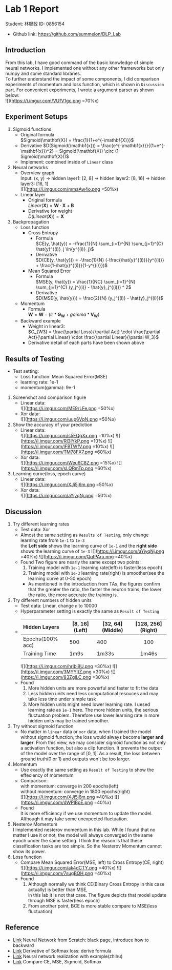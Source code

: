 # Lab 1 Report
Student: 林聯政 ID: 0856154   
- Github link: https://github.com/summelon/DLP_Lab  
## Introduction
From this lab, I have good command of the basic knowledge of simple neural networks.
I implemented one without any other frameworks but only numpy and some standard libraries.   
To further understand the impact of some components, 
I did comparison experiments of momentum and loss function, which is shown in `Discussion` part.
For convenient experiments, I wrote a argument parser as shown below:   
![](https://i.imgur.com/VUfV1gc.png =70%x)

## Experiment Setups
1. Sigmoid functions  
    - Original formula  
        $Sigmoid(\mathbf{X}) = \frac{1}{1+e^{-\mathbf{X}}}$
    - Derivative 
        $D(Sigmoid(\mathbf{x})) = \frac{e^{-\mathbf{x}}}{(1+e^{-\mathbf{x}})^2} = Sigmoid(\mathbf{X}) \circ (1-Sigmoid(\mathbf{X}))$ 
    - Implement: combined inside of `Linear` class
2. Neural networks
    - Overview graph  
        Input: (x, y) -> hidden layer1: [2, 8] -> hidden layer2: [8, 16] -> hidden layer3: [16, 1]  
        ![](https://i.imgur.com/mmaAw4o.png =50%x)
    - Linear layer
        - Original formula  
            $Linear(\mathbf{X}) = \mathbf{W} \cdot \mathbf{X} + \mathbf{B}$
        - Derivative for weight  
            $D(Linear(\mathbf{X})) = \mathbf{X}$
3. Backpropagation  
    - Loss function
        - Cross Entropy
            - Formula   
                $CE(y, \hat{y}) = -\frac{1}{N} \sum_{i=1}^{N} \sum_{j=1}^{C} \hat{y}^{(i)}_j \ln{y^{(i)}_j}$
            - Derivative  
                $D(CE(y, \hat{y})) = -\frac{1}{N} (-\frac{\hat{y}^{(i)}}{y^{(i)}} + \frac{1-\hat{y}^{(i)}}{1-y^{(i)}})$
        - Mean Squared Error
            - Formula  
                $MSE(y, \hat{y}) = \frac{1}{NC} \sum_{i=1}^{N} \sum_{j=1}^{C} (y_j^{(i)} - \hat{y}_j^{(i)}) ^ 2$
            - Derivative  
                $D(MSE(y, \hat{y})) = \frac{2}{N} (y_j^{(i)} - \hat{y}_j^{(i)})$
    - Momentum
        - Formula   
           $\mathbf{W} = \mathbf{W} - (lr * \mathbf{G_W} + gamma * \mathbf{V_W})$ 
    - Backward example
        - Weight in linear3:    
            $G_{W3} = \frac{\partial Loss}{\partial Act} \cdot \frac{\partial Act}{\partial Linear} \cdot \frac{\partial Linear}{\partial W_3}$
        - Derivative detail of each parts have been shown above

## Results of Testing
- Test setting:
    - Loss function: Mean Squared Error(MSE) 
    - learning rate: 1e-1
    - momentum(gamma): 9e-1
1. Screenshot and comparison figure  
    - Linear data:   
        ![](https://i.imgur.com/ME9rLFe.png =50%x)
    - Xor data:  
        ![](https://i.imgur.com/uup6VpN.png =50%x)
2. Show the accuracy of your prediction
    - Linear data:   
        ![](https://i.imgur.com/s5EQgXx.png =10%x)
        ![](https://i.imgur.com/RI3lYkP.png =10%x)
        ![](https://i.imgur.com/lFBTWfV.png =10%x)
        ![](https://i.imgur.com/TM78FX7.png =60%x)
    - Xor data:   
        ![](https://i.imgur.com/Weu6C8Z.png =15%x)
        ![](https://i.imgur.com/sLQRmTp.png =60%x)
3. Learning curve(loss, epoch curve) 
    - Linear data:  
        ![](https://i.imgur.com/XJi5j6m.png =50%x)
    - Xor data:   
        ![](https://i.imgur.com/aYiyqNj.png =50%x)

## Discussion
1. Try different learning rates
    - Test data: Xor
    - Almost the same setting as `Results of Testing`, only change learning rate from `1e-1` to `1e-3`   
      the __Left side__ shows the learning curve of `1e-1` and the __right side__ shows the learning curve of `1e-3`
      ![](https://i.imgur.com/aYiyqNj.png =40%x)
      ![](https://i.imgur.com/QqtPAru.png =40%x)
    - Found
      Two figure are nearly the same except two points:
      1. Training model with `1e-1` learning rate(left) is faster(less epoch)
      2. Training model with `1e-3` learning rate(right) is smoother(see the learning curve at 0-50 epoch)   
      - As mentioned in the introduction from TAs, the figures confirm that the greater the ratio, 
        the faster the neuron trains; the lower the ratio, the more accurate the training is.
2. Try different numbers of hidden units
    - Test data: Linear, change `n` to 10000
    - Hyperparameter setting is exactly the same as `Result of Testing`
    - | Hidden Layers    | \[8, 16](Left) | \[32, 64](Middle) | \[128, 256](Right) |
      |:---------------- | -------------  | ----------------  |:-----------------:|
      | Epochs(100% acc) | 500            | 400               |        100        |
      | Training Time    | 1m9s           | 1m33s             |       1m46s       |
      ![](https://i.imgur.com/hribi8U.png =30%x)
      ![](https://i.imgur.com/3MYYltZ.png =30%x)
      ![](https://i.imgur.com/83ZglLC.png =30%x)
    - Found
        1. More hidden units are more powerful and faster to fit the data
        2. Less hidden units need less computational resouces and may take less time under simple task
        3. More hidden units might need lower learning rate.
           I uesed learning rate as `1e-1` here.
           The more hidden units, the serious fluctuation problem.
           Therefore use lower learning rate in more hidden units may be trained smoother.
3. Try without sigmoid function
    - No matter in `linear` data or `xor` data,
      when I trained the model without sigmoid function, the loss would always become __larger and larger__.
      From this view, we may consider sigmoid function as not only a activation function, but also a clip function.
      It prevents the output of the model over the range of [0, 1].
      As a result, the loss between ground truth(0 or 1) and outputs won't be too larger.
4. Momentum
    - Use exactly the same setting as `Result of Testing` to show the effeciency of momentum
    - Comparison:   
        with momentum: converge in 200 epochs(left)    
        without momentum: converge in 1800 epochs(right)    
        ![](https://i.imgur.com/XJi5j6m.png =40%x)
        ![](https://i.imgur.com/dWPIBpE.png =40%x)
    - Found   
        It is more efficiency if we use momentum to update the model.
        Although it may take some unexpected fluctuation.
5. Nesterov Momentum   
    I implemented nesterov momentum in this lab.
    While I found that no matter I use it or not, the model will always converged in the same epoch under the same setting.
    I think the reason is that these classification tasks are too simple.
    So the Nesterov Momentum cannot show its power.
6. Loss function
    - Compare Mean Squared Error(MSE, left) to Cross Entropy(CE, right)   
        ![](https://i.imgur.com/ak4dCTY.png =40%x)
        ![](https://i.imgur.com/7sugBQH.png =40%x)
    - Found
        1. Although normally we think CE(Binary Cross Entropy in this case actually) is better than MSE,   
           in this lab it is not that case.
           The figure depicts that model update through MSE is faster(less epoch)
        2. From another point, BCE is more stable compare to MSE(less fluctuation)

## Reference
- [Link](https://mlfromscratch.com/neural-network-tutorial/#/)
  Neural Network from Scratch: black page, introduce how to backward
- [Link](https://math.stackexchange.com/questions/945871/derivative-of-softmax-loss-function)
  Derivative of Softmax loss: derive formula
- [Link](https://zhuanlan.zhihu.com/p/58964140)
  Neural network realization with example(zhihu)
- [Link](https://medium.com/jarvis-toward-intelligence/%E6%AF%94%E8%BC%83-cross-entropy-%E8%88%87-mean-squared-error-8bebc0255f5)
  Compare CE, MSE, Sigmoid, Softmax
